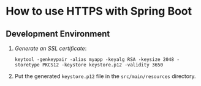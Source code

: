 # How to use HTTPS with Spring Boot

## Development Environment

1. *Generate an SSL certificate*:
    ```shell
    keytool -genkeypair -alias myapp -keyalg RSA -keysize 2048 -storetype PKCS12 -keystore keystore.p12 -validity 3650
    ```
2. Put the generated `keystore.p12` file in the `src/main/resources` directory.